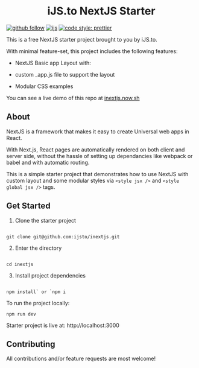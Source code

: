 <h1 align="center">iJS.to NextJS Starter</h1>

[![github follow](https://img.shields.io/github/followers/ijsto?color=%23ff665a&label=Follow%20iJS.to&logo=github&style=for-the-badge)](https://github.com/ijsto)
[![ijs](https://img.shields.io/badge/learn%20code-black?&message=Courses&style=for-the-badge&label=ijs.to&colorA=FF6666&colorB=776677)](https://ijs.to)
[![code style: prettier](https://img.shields.io/badge/code_style-prettier-ff69b4.svg?style=for-the-badge)](https://github.com/prettier/prettier)

This is a free NextJS starter project brought to you by iJS.to.

With minimal feature-set, this project includes the following features:

- NextJS Basic app Layout with:

- custom \_app.js file to support the layout

- Modular CSS examples

You can see a live demo of this repo at [inextjs.now.sh](https://inextjs.now.sh/)

## About

NextJS is a framework that makes it easy to create Universal web apps in React.

With Next.js, React pages are automatically rendered on both client and server side, without the hassle of setting up dependancies like webpack or babel and with automatic routing.

This is a simple starter project that demonstrates how to use NextJS with custom layout and some modular styles via `<style jsx />` and `<style global jsx />` tags.

## Get Started

1. Clone the starter project

```

git clone git@github.com:ijsto/inextjs.git

```

2. Enter the directory

```

cd inextjs

```

3. Install project dependencies

```

npm install` or `npm i

```

To run the project locally:

`npm run dev`

Starter project is live at: http://localhost:3000

## Contributing

All contributions and/or feature requests are most welcome!
